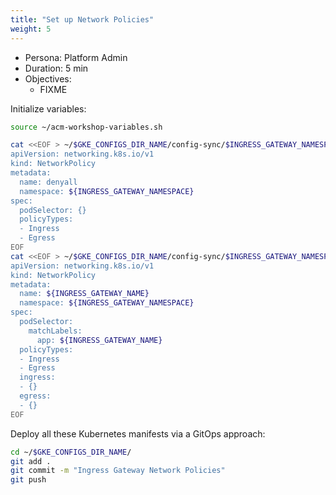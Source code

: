 ```yaml
---
title: "Set up Network Policies"
weight: 5
---
```

- Persona: Platform Admin
- Duration: 5 min
- Objectives:
  - FIXME

Initialize variables:
```Bash
source ~/acm-workshop-variables.sh
```

```Bash
cat <<EOF > ~/$GKE_CONFIGS_DIR_NAME/config-sync/$INGRESS_GATEWAY_NAMESPACE/networkpolicy_denyall.yaml
apiVersion: networking.k8s.io/v1
kind: NetworkPolicy
metadata:
  name: denyall
  namespace: ${INGRESS_GATEWAY_NAMESPACE}
spec:
  podSelector: {}
  policyTypes:
  - Ingress
  - Egress
EOF
cat <<EOF > ~/$GKE_CONFIGS_DIR_NAME/config-sync/$INGRESS_GATEWAY_NAMESPACE/networkpolicy_ingress-gateway.yaml
apiVersion: networking.k8s.io/v1
kind: NetworkPolicy
metadata:
  name: ${INGRESS_GATEWAY_NAME}
  namespace: ${INGRESS_GATEWAY_NAMESPACE}
spec:
  podSelector:
    matchLabels:
      app: ${INGRESS_GATEWAY_NAME}
  policyTypes:
  - Ingress
  - Egress
  ingress:
  - {}
  egress:
  - {}
EOF
```

Deploy all these Kubernetes manifests via a GitOps approach:
```Bash
cd ~/$GKE_CONFIGS_DIR_NAME/
git add .
git commit -m "Ingress Gateway Network Policies"
git push
```